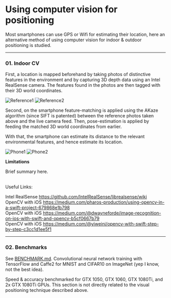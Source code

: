 # Using computer vision for positioning 

Most smartphones can use GPS or Wifi for estimating their location, here an alternative method of using 
computer vision for indoor & outdoor positioning is studied. 

--- 

### 01. Indoor CV ### 

First, a location is mapped beforehand by taking photos of distinctive features in the environment and by capturing 3D depth data using an Intel RealSense camera. The features found in the photos are then tagged with their 3D world coordinates. 

![Reference1](https://user-images.githubusercontent.com/13679090/68001324-949f2200-fc9e-11e9-8e00-c160ec93465b.png)
![Reference2](https://user-images.githubusercontent.com/13679090/68001325-949f2200-fc9e-11e9-966f-862958a0b334.png)

Second, on the smartphone feature-matching is applied using the AKaze algorithm (since SIFT is patented) between the reference photos taken above and the live camera feed. Then, pose-estimation is applied by feeding the matched 3D world coordinates from earlier. 

With that, the smartphone can estimate its distance to the relevant environmental features, and hence estimate its location. 

![Phone1](https://user-images.githubusercontent.com/13679090/68001326-949f2200-fc9e-11e9-9f54-e6c56448231a.png)
![Phone2](https://user-images.githubusercontent.com/13679090/68001327-9537b880-fc9e-11e9-8db3-9d016cfda939.png)

**Limitations** 

Brief summary here. 

 <br/>Useful Links: 

Intel RealSense https://github.com/IntelRealSense/librealsense/wiki <br/>
OpenCV with iOS https://medium.com/pharos-production/using-opencv-in-a-swift-project-679868e1b798 <br/>
OpenCV with iOS https://medium.com/@dwayneforde/image-recognition-on-ios-with-swift-and-opencv-b5cf0667b79 <br/>
OpenCV with iOS https://medium.com/@yiweini/opencv-with-swift-step-by-step-c3cc1d1ee5f1 

--- 

### 02. Benchmarks ### 

See [BENCHMARK.md](https://github.com/SkinnyRat/CV-Stuff/blob/master/BENCHMARK.md). Convolutional neural network training with TensorFlow and Caffe2 for MNIST and CIFAR10 on ImageNet (yep I know, not the best idea). 

Speed & accuracy benchmarked for GTX 1050, GTX 1060, GTX 1080Ti, and 2x GTX 1080Ti GPUs. This section is not directly related to the visual positioning technique described above. 

